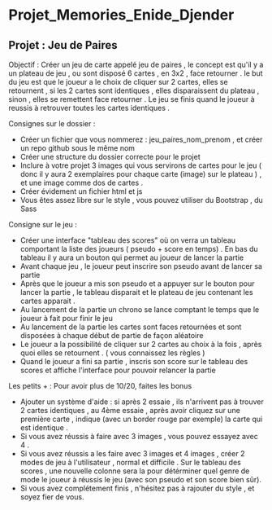 # Projet_Memories_Enide_Djender
## Projet : Jeu de Paires  

Objectif : Créer un jeu de carte appelé jeu de paires , le concept est qu'il y a un plateau de jeu , ou sont disposé 6 cartes , en 3x2 , face retourner . le but du jeu est que le joueur a le choix de cliquer sur 2 cartes, elles se retournent , si les 2 cartes sont identiques , elles disparaissent du plateau , sinon , elles se remettent face retourner . Le jeu se finis quand le joueur à reussis à retrouver toutes les cartes identiques .

Consignes sur le dossier :
- Créer un fichier que vous nommerez : jeu_paires_nom_prenom , et créer un repo github sous le même nom
- Créer une structure du dossier correcte pour le projet  
- Inclure à votre projet 3 images qui vous servirons de cartes pour le jeu ( donc il y aura 2 exemplaires pour chaque carte (image) sur le plateau ) , et une image comme dos de cartes . 
- Créer évidement un fichier html et js 
- Vous êtes assez libre sur le style , vous pouvez utiliser du Bootstrap , du Sass 

Consigne sur le jeu : 
- Créer une interface "tableau des scores" où on verra un tableau comportant la liste des joueurs ( pseudo + score en temps) . En bas du tableau il y aura un bouton qui permet au joueur de lancer la partie
- Avant chaque jeu , le joueur peut inscrire son pseudo avant de lancer sa partie 
- Après que le joueur a mis son pseudo et a appuyer sur le bouton pour lancer la partie , le tableau disparait et le plateau de jeu contenant les cartes apparait .
- Au lancement de la partie un chrono se lance comptant le temps que le joueur à fait pour finir le jeu
- Au lancement de la partie les cartes sont faces retournées et sont disposées à chaque début de partie de façon aléatoire
- Le joueur a la possibilité de cliquer sur 2 cartes au choix à la fois , après quoi elles se retournent . ( vous connaissez les règles )
- Quand le joueur a fini sa partie , inscris son score sur le tableau des scores et affiche l'interface pour pouvoir relancer la partie

Les petits + :
Pour avoir plus de 10/20, faites les bonus 
- Ajouter un système d'aide : si après 2 essaie , ils n'arrivent pas à trouver 2 cartes identiques , au 4ème essaie , après avoir cliquez sur une première carte , indique (avec un border rouge par exemple) la carte qui est identique .
- Si vous avez réussis à faire avec 3 images , vous pouvez essayez avec 4 .
- Si vous avez réussis a les faire  avec 3 images et 4 images , créer 2 modes de jeu à l'utilisateur , normal et difficile . Sur le tableau des scores , une nouvelle colonne sera la pour détérminer quel genre de mode le joueur à réussis le jeu (avec son pseudo et son score bien sûr).
- Si vous avez complétement finis , n'hésitez pas à rajouter du style , et soyez fier de vous.